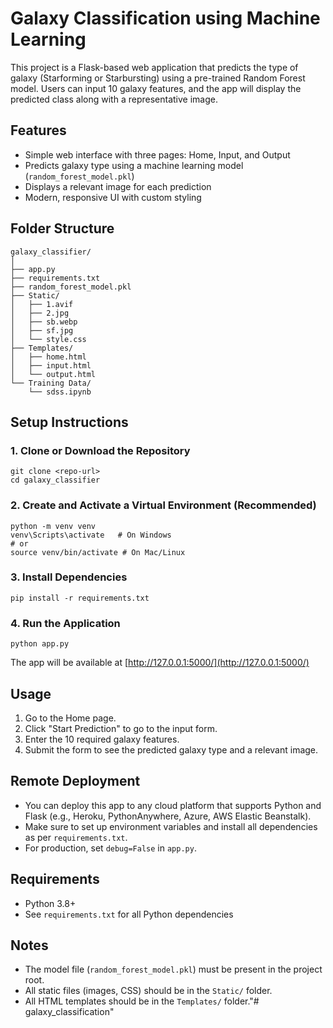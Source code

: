 # Galaxy Classification using Machine Learning

This project is a Flask-based web application that predicts the type of galaxy (Starforming or Starbursting) using a pre-trained Random Forest model. Users can input 10 galaxy features, and the app will display the predicted class along with a representative image.

## Features
- Simple web interface with three pages: Home, Input, and Output
- Predicts galaxy type using a machine learning model (`random_forest_model.pkl`)
- Displays a relevant image for each prediction
- Modern, responsive UI with custom styling

## Folder Structure
```
galaxy_classifier/
│
├── app.py
├── requirements.txt
├── random_forest_model.pkl
├── Static/
│   ├── 1.avif
│   ├── 2.jpg
│   ├── sb.webp
│   ├── sf.jpg
│   └── style.css
├── Templates/
│   ├── home.html
│   ├── input.html
│   └── output.html
└── Training Data/
    └── sdss.ipynb
```

## Setup Instructions

### 1. Clone or Download the Repository
```
git clone <repo-url>
cd galaxy_classifier
```

### 2. Create and Activate a Virtual Environment (Recommended)
```
python -m venv venv
venv\Scripts\activate   # On Windows
# or
source venv/bin/activate # On Mac/Linux
```

### 3. Install Dependencies
```
pip install -r requirements.txt
```

### 4. Run the Application
```
python app.py
```

The app will be available at [http://127.0.0.1:5000/](http://127.0.0.1:5000/)

## Usage
1. Go to the Home page.
2. Click "Start Prediction" to go to the input form.
3. Enter the 10 required galaxy features.
4. Submit the form to see the predicted galaxy type and a relevant image.

## Remote Deployment
- You can deploy this app to any cloud platform that supports Python and Flask (e.g., Heroku, PythonAnywhere, Azure, AWS Elastic Beanstalk).
- Make sure to set up environment variables and install all dependencies as per `requirements.txt`.
- For production, set `debug=False` in `app.py`.

## Requirements
- Python 3.8+
- See `requirements.txt` for all Python dependencies

## Notes
- The model file (`random_forest_model.pkl`) must be present in the project root.
- All static files (images, CSS) should be in the `Static/` folder.
- All HTML templates should be in the `Templates/` folder."# galaxy_classification" 
